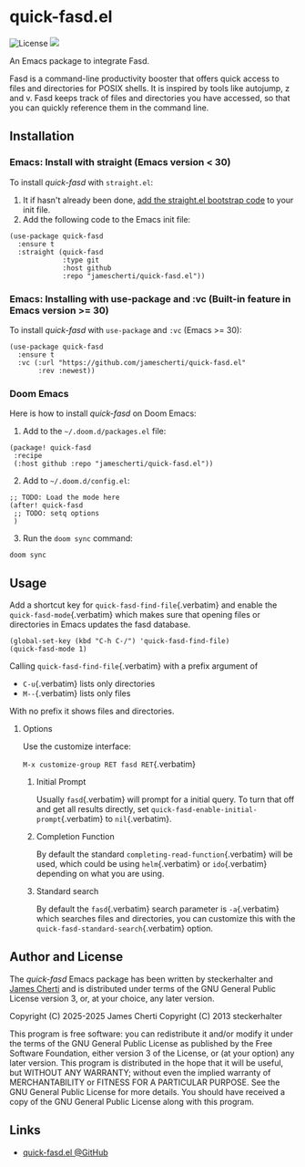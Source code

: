 # quick-fasd.el
![License](https://img.shields.io/github/license/jamescherti/quick-fasd.el)
![](https://raw.githubusercontent.com/jamescherti/quick-fasd.el/main/.images/made-for-gnu-emacs.svg)

An Emacs package to integrate Fasd.

Fasd is a command-line productivity booster that offers quick access to files and directories for POSIX shells. It is inspired by tools like autojump, z and v. Fasd keeps track of files and directories you have accessed, so that you can quickly reference them in the command line.

## Installation

### Emacs: Install with straight (Emacs version < 30)

To install *quick-fasd* with `straight.el`:

1. It if hasn't already been done, [add the straight.el bootstrap code](https://github.com/radian-software/straight.el?tab=readme-ov-file#getting-started) to your init file.
2. Add the following code to the Emacs init file:
```emacs-lisp
(use-package quick-fasd
  :ensure t
  :straight (quick-fasd
             :type git
             :host github
             :repo "jamescherti/quick-fasd.el"))
```

### Emacs: Installing with use-package and :vc (Built-in feature in Emacs version >= 30)

To install *quick-fasd* with `use-package` and `:vc` (Emacs >= 30):

``` emacs-lisp
(use-package quick-fasd
  :ensure t
  :vc (:url "https://github.com/jamescherti/quick-fasd.el"
       :rev :newest))
```

### Doom Emacs

Here is how to install *quick-fasd* on Doom Emacs:

1. Add to the `~/.doom.d/packages.el` file:
```elisp
(package! quick-fasd
 :recipe
 (:host github :repo "jamescherti/quick-fasd.el"))
```

2. Add to `~/.doom.d/config.el`:
```elisp
;; TODO: Load the mode here
(after! quick-fasd
 ;; TODO: setq options
 )
```

3. Run the `doom sync` command:
```
doom sync
```

## Usage

Add a shortcut key for `quick-fasd-find-file`{.verbatim} and enable the
`quick-fasd-mode`{.verbatim} which makes sure that opening files or
directories in Emacs updates the fasd database.

``` {.commonlisp org-language="emacs-lisp"}
(global-set-key (kbd "C-h C-/") 'quick-fasd-find-file)
(quick-fasd-mode 1)
```

Calling `quick-fasd-find-file`{.verbatim} with a prefix argument of

-   `C-u`{.verbatim} lists only directories
-   `M--`{.verbatim} lists only files

With no prefix it shows files and directories.

1.  Options

    Use the customize interface:

    `M-x customize-group RET fasd RET`{.verbatim}

    1.  Initial Prompt

        Usually `fasd`{.verbatim} will prompt for a initial query. To
        turn that off and get all results directly, set
        `quick-fasd-enable-initial-prompt`{.verbatim} to
        `nil`{.verbatim}.

    2.  Completion Function

        By default the standard `completing-read-function`{.verbatim}
        will be used, which could be using `helm`{.verbatim} or
        `ido`{.verbatim} depending on what you are using.

    3.  Standard search

        By default the `fasd`{.verbatim} search parameter is
        `-a`{.verbatim} which searches files and directories, you can
        customize this with the `quick-fasd-standard-search`{.verbatim}
        option.

## Author and License

The *quick-fasd* Emacs package has been written by steckerhalter and [James Cherti](https://www.jamescherti.com/) and is distributed under terms of the GNU General Public License version 3, or, at your choice, any later version.

Copyright (C) 2025-2025 James Cherti
Copyright (C) 2013 steckerhalter

This program is free software: you can redistribute it and/or modify it under the terms of the GNU General Public License as published by the Free Software Foundation, either version 3 of the License, or (at your option) any later version. This program is distributed in the hope that it will be useful, but WITHOUT ANY WARRANTY; without even the implied warranty of MERCHANTABILITY or FITNESS FOR A PARTICULAR PURPOSE. See the GNU General Public License for more details. You should have received a copy of the GNU General Public License along with this program.

## Links

- [quick-fasd.el @GitHub](https://github.com/jamescherti/quick-fasd.el)
